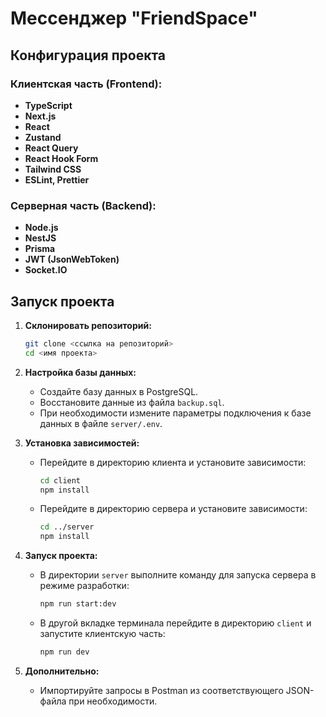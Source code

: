 # Мессенджер "FriendSpace"

## Конфигурация проекта

### Клиентская часть (Frontend):
- **TypeScript**
- **Next.js**
- **React**
- **Zustand**
- **React Query**
- **React Hook Form**
- **Tailwind CSS**
- **ESLint, Prettier**

### Серверная часть (Backend):
- **Node.js**
- **NestJS**
- **Prisma**
- **JWT (JsonWebToken)**
- **Socket.IO**

## Запуск проекта

1. **Склонировать репозиторий:**
   ```bash
   git clone <ссылка на репозиторий>
   cd <имя проекта>
   ```

2. **Настройка базы данных:**
   - Создайте базу данных в PostgreSQL.
   - Восстановите данные из файла `backup.sql`.
   - При необходимости измените параметры подключения к базе данных в файле `server/.env`.

3. **Установка зависимостей:**
   - Перейдите в директорию клиента и установите зависимости:
     ```bash
     cd client
     npm install
     ```
   - Перейдите в директорию сервера и установите зависимости:
     ```bash
     cd ../server
     npm install
     ```

4. **Запуск проекта:**
   - В директории `server` выполните команду для запуска сервера в режиме разработки:
     ```bash
     npm run start:dev
     ```
   - В другой вкладке терминала перейдите в директорию `client` и запустите клиентскую часть:
     ```bash
     npm run dev
     ```

5. **Дополнительно:**
   - Импортируйте запросы в Postman из соответствующего JSON-файла при необходимости.